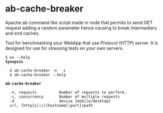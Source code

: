 # ab-cache-breaker
Apache ab command like script made in node that permits to send GET request adding a random parameter  hence causing to break intermediary and end caches.

Tool  for benchmarking your WebApp that use Protocol (HTTP) server. It is designed for use for stressing tests on your own servers. 

<pre><code>$ ws --help
<strong>Synopsis</strong>

  $ ab-cache-breaker -n <requests> -c <concurrency> <url>
  $ ab-cache-breaker --help

<strong>ab-cache-breaker</strong>

  -n, requests          Number of requests to perform.
  -c, concurrency       Number of multiple requests
  -d                    device [mobile/desktop] 
  url, [http[s]://]hostname[:port]/path  
        
</code></pre>